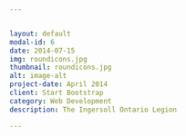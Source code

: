 ```yaml
---


layout: default
modal-id: 6
date: 2014-07-15
img: roundicons.jpg
thumbnail: roundicons.jpg
alt: image-alt
project-date: April 2014
client: Start Bootstrap
category: Web Development
description: The Ingersoll Ontario Legion

---
```

